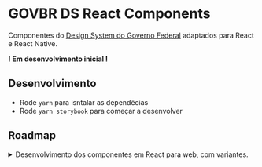 # GOVBR DS React Components
Componentes do [Design System do Governo Federal](https://www.gov.br/ds/home) adaptados para React e React Native.

**! Em desenvolvimento inicial !**

## Desenvolvimento

- Rode `yarn` para isntalar as dependêcias
- Rode `yarn storybook` para começar a desenvolver

## Roadmap

<details>
  <summary>Desenvolvimento dos componentes em React para web, com variantes.</summary>

- [ ] Avatar
- [ ] Breadcrumb
- [X] Button
- [ ] Card
- [ ] Carrousel
- [ ] CookieBar
- [ ] Checkbox
- [ ] DateTimePicker
- [ ] Divider
- [ ] Footer
- [ ] Header
- [ ] Input
- [ ] Item
- [ ] List
- [ ] Loading
- [ ] MagicButton
- [ ] Menu
- [ ] Message
- [ ] Modal
- [ ] Notification
- [ ] Pagination
- [ ] Radio
- [ ] Scrim
- [ ] Select
- [ ] Sign-in
- [ ] SkipLink
- [ ] Step
- [ ] Switch
- [ ] Table
- [ ] Tab
- [ ] Tag
- [ ] Textarea
- [ ] Tooltip
- [ ] Upload
- [ ] Wizard
</details>
